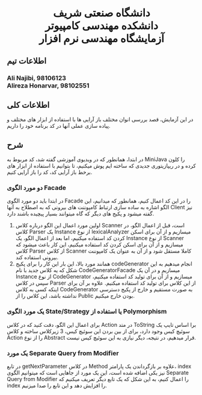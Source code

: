 # <p style="text-align: center;">دانشگاه صنعتی شریف</br>دانشکده مهندسی کامپیوتر</br>آزمایشگاه مهندسی نرم افزار</p>

## اطلاعات تیم

### Ali Najibi, 98106123 </br>Alireza Honarvar, 98102551

## اطلاعات کلی 

در این آزمایش، قصد بررسی انوان مختلف باز آرایی ها با استفاده از ابزار های مختلف و پیاده سازی عملی آنها در کد برنامه خود را داریم.

## شرح

در ابتدا، همانطور که در ویدیوی آموزشی گفته شد، کد مربوط به
MiniJava 
را کلون کرده و در ریپازیتوری جدیدی که ساخته ایم پوش میکنیم، تا بتوانیم با استفاده از ابزار های برخط باز آرایی کد، 
کد را باز آرایی کنیم.

### دو مورد الگوی Facade

در ابتدا باید دو مورد الگوی Facade را در این کد اعمال کنیم، همانطور که 
میدانیم، این الگو اشاره به ساده سازی ارتباط کامپوننت های بیرونی که به اصطلاح به آنها Client نیز گفته میشود
و پکیج های دیگر که گاه میتوانند بسیار پیچیده باشند دارد.

1. اولین مورد اعمال این الگو درباره کلاس Scanner است، قبل از اعمال الگو، در کلاس Parser یک
Instance از نوع lexicalAnalyzer میسازیم و از آن برای اسکن کردن کد استفاده میکنیم، اما بعد از اعمال الگو،
یک Instance از نوع Scanner میسازیم و از آن برای اسکن کردن کد استفاده میکنیم، این کار باعث میشود که
کلاس Parser از کلاس Scanner کاملا مستقل شود و از آن به عنوان یک کامپوننت بیرونی استفاده کند.
2. همانند مورد بالا، این بار این کار را برای پکیج codeGenerator انجام میدهیم
به این شکل که یه کلاس جدید با نام CodeGeneratorFacade میسازیم و در آن یک Instance از نوع CodeGenerator
میسازیم و از آن برای تولید کد استفاده میکنیم، سپس در کلاس Parser از این کلاس برای تولید کد استفاده میکنیم.
علاوه بر آن برای اینکه کسی به کلاس CodeGenerator به صورت مستقیم و خارج از پکیج دسترسی نداشته باشد، این کلاس را از Public 
بودن خارج میکنیم.


### یک مورد الگوی State/Strategy یا استفاده از Polymorphism
برای اعمال این الگو، دقت کنید که در کلاس Action در متد ToString برا اساس تایپ یک سوئیچ کیس وجود دارد، برای از بین بردن این 
سوئیچ کیس، 3 زیرکلاس ساخته و کلاس Action را از نوع Abstract قرار میدهیم، در نتیجه، دیگر نیازی به 
این سوئیچ کیس نیست.

### یک مورد Separate Query from Modifier
در تابع getNextParameter در کلاس Method علاوه بر بازگرداندن یک پارامتر، index نیز یکی اضافه شده است، این یک مورد از جاهایی است که میتوانیم الگوی 
Separate Query from Modifier را اعمال کنیم، به این شکل که یک تابع دیگر تعریف میکنیم که index را افزایش دهد و این تابع را صدا میزنیم.

### 